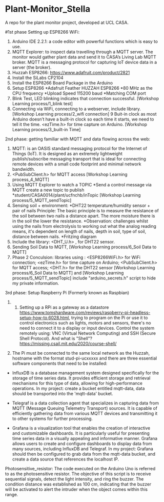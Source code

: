 # Plant-Monitor_Stella
A repo for the plant monitor project, developed at UCL CASA.


#1st phase Setting up ESP8266 WiFi: 

1.	Arduino IDE 2.2.1:  a code editor with powerful functions which is easy to use.
2.	MQTT Explorer:  to inspect data travelling through a MQTT server. The monitor would gather plant data and send it to CASA’s Living Lab MQTT broker. MQTT is a messaging protocol for capturing IoT device data in a server (the broker).
3.	Huzzah ESP8266: https://www.adafruit.com/product/2821
4. Install the SiLabs CP2104
5. Install the ESP8266 Board Package in the Arduino
6. Setup ESP8266
*Adafruit Feather HUZZAH ESP8266
*80 MHz as the CPU frequency
*Upload Speed 115200 baud
*Matching COM port
7. Blink Test, LED blinking indicates that connection successful. [Workshop Learning process/1_blink test]
8. Connecting via WiFi, connecting to a webserver, include <ESP8266WiFi> library.[Workshop Learning process/2_wifi connection]
9 Buit-in clock as most Arduino doesn’t have a built-in clock so each time it starts, we need to tell it the time. <ezTime.h> for time capture on Arduino. [Workshop Learning process/3_built-in Time]

 
2nd phase: getting familiar with MQTT and data flowing across the web:

1. MQTT: is an OASIS standard messaging protocol for the Internet of Things (IoT). It is designed as an extremely lightweight publish/subscribe messaging transport that is ideal for connecting remote devices with a small code footprint and minimal network bandwidth.
2. <PubSubClient.h> for MQTT access [Workshop Learning process_4_MQTT]
3. Using MQTT Explorer to watch a TOPIC
  *Send a control message via MQTT create a new topic to publish
  *student/CASA0014/plant/ucfnchb/inTopic [Workshop Learning process/5_MQTT_sendTopic]
4. Sensing soil + environment: 
  *DHT22 temperature/humidity sensor + pair of nails 
Principle: The basic principle is to measure the resistance of the soil between two nails a distance apart. The more moisture there is in the soil the lower the resistance.
  *Observation: challenges whilst using the nails from electrolysis to working out what the analog reading means, it's dependent on length of nails, depth in soil, type of soil, distance between nails.
  *Fritzing diagram
5. Include the library: <DHT_U.h> , for DHT22 sensor.
6. Sending Soil Data to MQTT, [Workshop Learning process/6_Soil Data to MQTT]
7. Phase 2 Conculsion: libraries using : <ESP8266WiFi.h> for WiFi connection; <ezTime.h> for time capture on Arduino;  <PubSubClient.h> for MQTT access; <DHT.h> for the DHT22 sensor [Workshop Learning process/6_Soil Data to MQTT] and [Workshop Learning process/5_MQTT_sendTopic] include "arduino_secrets.h" script to hide my private information.
  

3rd phase: Setup Raspberry Pi (Formerly known as Raspbian)

1.	1.	Setting up a RPi as a gateway as a datastore
https://www.tomshardware.com/reviews/raspberry-pi-headless-setup-how-to,6028.html, trying to program on the Pi or use it to control electronics such as lights, motors and sensors, there's no need to connect it to a display or input devices. Control the system remotely using: VNC (Virtual Network Computing) and SSH (Secure Shell Protocol). And what is "Shell"? https://missing.csail.mit.edu/2020/course-shell/

2.	The Pi must be connected to the same local network as the Huzzah, hostname with the format stud-pi-ucxxxxx and there are three essential software components that need to be installed:

- InfluxDB is a database management system designed specifically for the storage of time series data. It provides efficient storage and 
  retrieval mechanisms for this type of data, allowing for high-performance operations. In my project: create a bucket entitled mqtt-data, 
  data should be transported into the 'mqtt-data' bucket.

- Telegraf is a data collection agent that specializes in capturing data from MQTT (Message Queuing Telemetry Transport) sources. It is 
  capable of efficiently gathering data from various MQTT devices and transmitting it to other systems for further processing.
 
- Grafana is a visualization tool that enables the creation of interactive and customizable dashboards. It is particularly useful for 
  presenting time series data in a visually appealing and informative manner. Grafana allows users to create and configure dashboards to 
  display data from many sources, including InfluxDB and Telegraf. In my project: Grafana should then be configured to grab data from the 
  mqtt-data bucket, and create a data source that references the localhost IP.


Photosensitive_resistor: 
  The code executed on the Arduino Uno is referred to as the photosensitive resistor. The objective of this script is to receive sequential 
  signals, detect the light intensity, and ring the buzzer. The condition distance was established as 100 cm, indicating that the buzzer will 
  be activated to alert the intruder when the object comes within this range.
